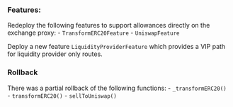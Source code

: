 ### Features:
Redeploy the following features to support allowances directly on the exchange proxy:
    - `TransformERC20Feature`
    - `UniswapFeature`

Deploy a new feature `LiquidityProviderFeature` which provides a VIP path for liquidity provider only routes.

### Rollback
There was a partial rollback of the following functions:
    - `_transformERC20()`
    - `transformERC20()`
    - `sellToUniswap()`
